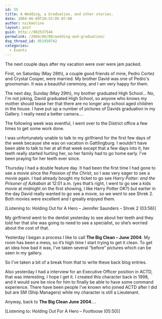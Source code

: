 ```yaml
---
id: 55
title: A Wedding, a Graduation, and other stories.
date: 2004-06-09T20:53:05-07:00
author: nickmoline
layout: post
guid: http://902537544
permalink: /2004/06/09/wedding-and-graduation/
dsq_thread_id: 951939742
categories:
  - Events
---
```

The next couple days after my vacation were over were jam packed.

<!--more-->

First, on Saturday (May 28th), a couple good friends of mine, Pedro Cortez and Crystal Cooper, were married. My brother David was one of Pedro's groomsman. It was a beautiful ceremony, and I am very happy for them.

The next day, Sunday (May 29th), my brother graduated High School&#8230; No, I'm not joking, David graduated High School, so anyone who knows my mother should tease her that there are no longer any school aged children in the house. I have put up a number of pictures of Davids graduation in my Gallery. I really need a better camera&#8230;.

The following week was eventful, I went over to the District office a few times to get some work done.

I was unfortunately unable to talk to my girlfriend for the first few days of the week because she was on vacation in Gattlingburg. I wouldn't have been able to talk to her at all that week except that a few days into it, her teeth really started hurting her, so her family had to go home early. I&#8217;ve been praying for her teeth ever since.

Thursday I had a double feature day. It had been the first time I had gone to see a movie since the _Passion of the Christ_, so I was very eager to see a movie again. I had already bought my ticket to go see _Harry Potter: and the Prisoner of Azkaban_ at 12:01 a.m. (yes that&#8217;s right, I went to go see a kids movie at midnight on the first showing, I like Harry Potter OK?) but earlier in the day David really wanted to go see a movie, so we went to see Shrek 2. Both movies were excellent and I greatly enjoyed them.

[Listening to: Holding Out for A Hero &#8211; Jennifer Saunders &#8211; Shrek 2 (03:56)]

My girlfriend went to the dentist yesterday to see about her teeth and they told her that she was going to need to see a specialist, so she&#8217;s worried about the cost of that.

Yesterday I began a process I like to call **The Big Clean &#8211; June 2004**. My room has been a mess, so it&#8217;s high time I start trying to get it clean. To get an idea how bad it was, I&#8217;ve taken several &#8220;before&#8221; pictures which can be seen in my gallery.

So I&#8217;ve taken a bit of a break from that to write these back blog entries.

Also yesterday I had a interview for an Executive Officer position in ACTD, that was interesting, I hope I get it. I created this character back in 1998, and it would sure be nice for him to finally be able to have some command experience. There have been people I&#8217;ve known who joined ACTD after I did but are SM (Ship Managers) while my character is still a Lieutenant.

Anyway, back to **The Big Clean June 2004**&#8230;.

[Listening to: Holding Out For A Hero &#8211; Footloose (05:50)]